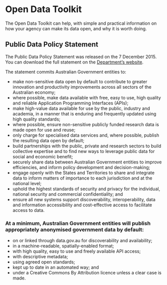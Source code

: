 # Open Data Toolkit

The Open Data Toolkit can help, with simple and practical information on how your agency can make its data open, and why it is worth doing.

## Public Data Policy Statement

The Public Data Policy Statement was released on the 7 December 2015.  You can download the full statement on the [Department’s website](https://www.dpmc.gov.au/public-data/public-data-policy).

The statement commits Australian Government entities to:

* make non-sensitive data open by default to contribute to greater innovation and productivity improvements across all sectors of the Australian economy;
* where possible, make data available with free, easy to use, high quality and reliable Application Programming Interfaces (APIs);
* make high-value data available for use by the public, industry and academia, in a manner that is enduring and frequently updated using high quality standards;
* where possible, ensure non-sensitive publicly funded research data is made open for use and reuse;
* only charge for specialised data services and, where possible, publish the resulting data open by default;
* build partnerships with the public, private and research sectors to build collective expertise and to find new ways to leverage public data for social and economic benefit;
* securely share data between Australian Government entities to improve efficiencies, and inform policy development and decision-making;
* engage openly with the States and Territories to share and integrate data to inform matters of importance to each jurisdiction and at the national level;
* uphold the highest standards of security and privacy for the individual, national security and commercial confidentiality; and
* ensure all new systems support discoverability, interoperability, data and information accessibility and cost-effective access to facilitate access to data.

### At a minimum, Australian Government entities will publish appropriately anonymised government data by default:

* on or linked through data.gov.au for discoverability and availability;
* in a machine-readable, spatially-enabled format;
* with high quality, easy to use and freely available API access;
* with descriptive metadata;
* using agreed open standards;
* kept up to date in an automated way; and
* under a Creative Commons By Attribution licence unless a clear case is made.
